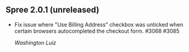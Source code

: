 ## Spree 2.0.1 (unreleased) ##

*  Fix issue where "Use Billing Address" checkbox was unticked when certain
   browsers autocompleted the checkout form. #3068 #3085

   *Washington Luiz*

